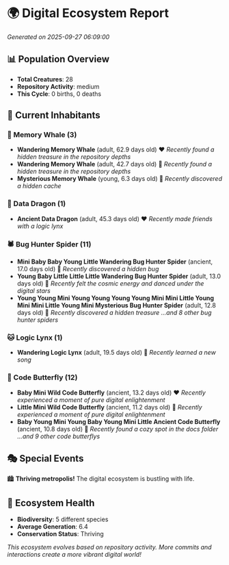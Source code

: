 # 🌍 Digital Ecosystem Report
*Generated on 2025-09-27 06:09:00*

## 📊 Population Overview
- **Total Creatures**: 28
- **Repository Activity**: medium
- **This Cycle**: 0 births, 0 deaths

## 👥 Current Inhabitants

### 🐋 Memory Whale (3)
- **Wandering Memory Whale** (adult, 62.9 days old) ❤️
  *Recently found a hidden treasure in the repository depths*
- **Wandering Memory Whale** (adult, 42.7 days old) 💛
  *Recently found a hidden treasure in the repository depths*
- **Mysterious Memory Whale** (young, 6.3 days old) 💚
  *Recently discovered a hidden cache*

### 🐉 Data Dragon (1)
- **Ancient Data Dragon** (adult, 45.3 days old) ❤️
  *Recently made friends with a logic lynx*

### 🕷️ Bug Hunter Spider (11)
- **Mini Baby Baby Young Little Wandering Bug Hunter Spider** (ancient, 17.0 days old) 💛
  *Recently discovered a hidden bug*
- **Young Baby Little Little Little Wandering Bug Hunter Spider** (adult, 13.0 days old) 💛
  *Recently felt the cosmic energy and danced under the digital stars*
- **Young Young Mini Young Young Young Young Mini Mini Little Young Mini Mini Little Young Mini Mysterious Bug Hunter Spider** (adult, 12.8 days old) 💚
  *Recently discovered a hidden treasure*
  *...and 8 other bug hunter spiders*

### 🐱 Logic Lynx (1)
- **Wandering Logic Lynx** (adult, 19.5 days old) 💚
  *Recently learned a new song*

### 🦋 Code Butterfly (12)
- **Baby Mini Wild Code Butterfly** (ancient, 13.2 days old) ❤️
  *Recently experienced a moment of pure digital enlightenment*
- **Little Mini Wild Code Butterfly** (ancient, 11.2 days old) 💛
  *Recently experienced a moment of pure digital enlightenment*
- **Baby Young Mini Young Baby Young Mini Little Ancient Code Butterfly** (ancient, 10.8 days old) 💛
  *Recently found a cozy spot in the docs folder*
  *...and 9 other code butterflys*

## 🎭 Special Events

🏙️ **Thriving metropolis!** The digital ecosystem is bustling with life.

## 🔬 Ecosystem Health
- **Biodiversity**: 5 different species
- **Average Generation**: 6.4
- **Conservation Status**: Thriving

*This ecosystem evolves based on repository activity. More commits and interactions create a more vibrant digital world!*